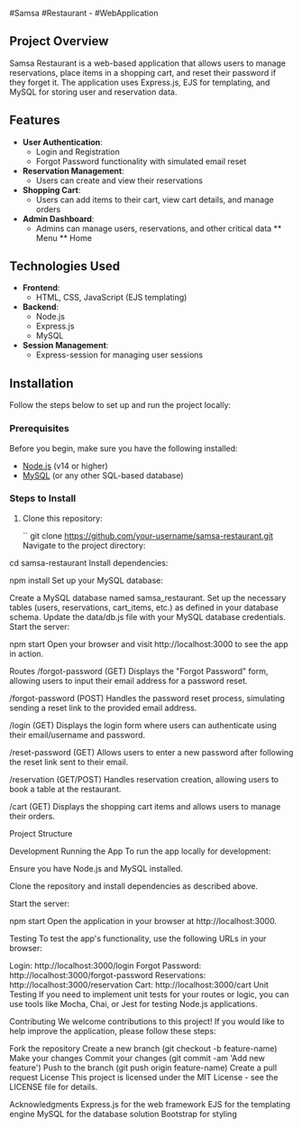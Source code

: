 #Samsa #Restaurant - #WebApplication

## Project Overview

Samsa Restaurant is a web-based application that allows users to manage reservations, place items in a shopping cart, and reset their password if they forget it. The application uses Express.js, EJS for templating, and MySQL for storing user and reservation data.

## Features

- **User Authentication**: 
  - Login and Registration
  - Forgot Password functionality with simulated email reset
- **Reservation Management**:
  - Users can create and view their reservations
- **Shopping Cart**: 
  - Users can add items to their cart, view cart details, and manage orders
- **Admin Dashboard**:
  - Admins can manage users, reservations, and other critical data
  ** Menu
  ** Home

## Technologies Used

- **Frontend**: 
  - HTML, CSS, JavaScript (EJS templating)
- **Backend**:
  - Node.js
  - Express.js
  - MySQL
- **Session Management**: 
  - Express-session for managing user sessions

## Installation

Follow the steps below to set up and run the project locally:

### Prerequisites

Before you begin, make sure you have the following installed:

- [Node.js](https://nodejs.org/en/) (v14 or higher)
- [MySQL](https://www.mysql.com/) (or any other SQL-based database)

### Steps to Install

1. Clone this repository:

   ``
   git clone https://github.com/your-username/samsa-restaurant.git
Navigate to the project directory:


cd samsa-restaurant
Install dependencies:


npm install
Set up your MySQL database:

Create a MySQL database named samsa_restaurant.
Set up the necessary tables (users, reservations, cart_items, etc.) as defined in your database schema.
Update the data/db.js file with your MySQL database credentials.
Start the server:


npm start
Open your browser and visit http://localhost:3000 to see the app in action.

Routes
/forgot-password (GET)
Displays the "Forgot Password" form, allowing users to input their email address for a password reset.

/forgot-password (POST)
Handles the password reset process, simulating sending a reset link to the provided email address.

/login (GET)
Displays the login form where users can authenticate using their email/username and password.

/reset-password (GET)
Allows users to enter a new password after following the reset link sent to their email.

/reservation (GET/POST)
Handles reservation creation, allowing users to book a table at the restaurant.

/cart (GET)
Displays the shopping cart items and allows users to manage their orders.

Project Structure


Development
Running the App
To run the app locally for development:

Ensure you have Node.js and MySQL installed.

Clone the repository and install dependencies as described above.

Start the server:


npm start
Open the application in your browser at http://localhost:3000.

Testing
To test the app's functionality, use the following URLs in your browser:

Login: http://localhost:3000/login
Forgot Password: http://localhost:3000/forgot-password
Reservations: http://localhost:3000/reservation
Cart: http://localhost:3000/cart
Unit Testing
If you need to implement unit tests for your routes or logic, you can use tools like Mocha, Chai, or Jest for testing Node.js applications.

Contributing
We welcome contributions to this project! If you would like to help improve the application, please follow these steps:

Fork the repository
Create a new branch (git checkout -b feature-name)
Make your changes
Commit your changes (git commit -am 'Add new feature')
Push to the branch (git push origin feature-name)
Create a pull request
License
This project is licensed under the MIT License - see the LICENSE file for details.

Acknowledgments
Express.js for the web framework
EJS for the templating engine
MySQL for the database solution
Bootstrap for styling

